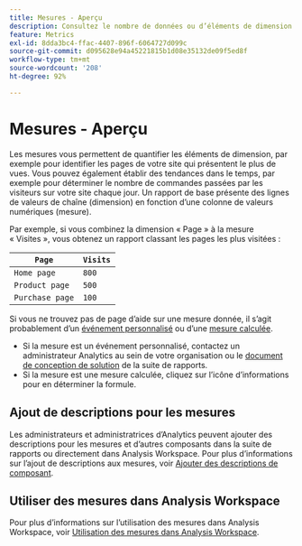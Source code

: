 ```yaml
---
title: Mesures - Aperçu
description: Consultez le nombre de données ou d’éléments de dimension au fil du temps.
feature: Metrics
exl-id: 8dda3bc4-ffac-4407-896f-6064727d099c
source-git-commit: d095628e94a45221815b1d08e35132de09f5ed8f
workflow-type: tm+mt
source-wordcount: '208'
ht-degree: 92%

---
```


# Mesures - Aperçu

Les mesures vous permettent de quantifier les éléments de dimension, par exemple pour identifier les pages de votre site qui présentent le plus de vues. Vous pouvez également établir des tendances dans le temps, par exemple pour déterminer le nombre de commandes passées par les visiteurs sur votre site chaque jour. Un rapport de base présente des lignes de valeurs de chaîne (dimension) en fonction d’une colonne de valeurs numériques (mesure).

Par exemple, si vous combinez la dimension « Page » à la mesure « Visites », vous obtenez un rapport classant les pages les plus visitées :

| `Page` | `Visits` |
| --- | --- |
| `Home page` | `800` |
| `Product page` | `500` |
| `Purchase page` | `100` |

Si vous ne trouvez pas de page d’aide sur une mesure donnée, il s’agit probablement d’un [événement personnalisé](custom-events.md) ou d’une [mesure calculée](../c-calcmetrics/cm-overview.md).

* Si la mesure est un événement personnalisé, contactez un administrateur Analytics au sein de votre organisation ou le [document de conception de solution](/help/implement/prepare/solution-design.md) de la suite de rapports.
* Si la mesure est une mesure calculée, cliquez sur l’icône d’informations pour en déterminer la formule.

## Ajout de descriptions pour les mesures

Les administrateurs et administratrices d’Analytics peuvent ajouter des descriptions pour les mesures et d’autres composants dans la suite de rapports ou directement dans Analysis Workspace. Pour plus d’informations sur l’ajout de descriptions aux mesures, voir [Ajouter des descriptions de composant](/help/analyze/analysis-workspace/components/add-component-descriptions.md).

## Utiliser des mesures dans Analysis Workspace

Pour plus d’informations sur l’utilisation des mesures dans Analysis Workspace, voir [Utilisation des mesures dans Analysis Workspace](/help/analyze/analysis-workspace/components/apply-create-metrics.md).
